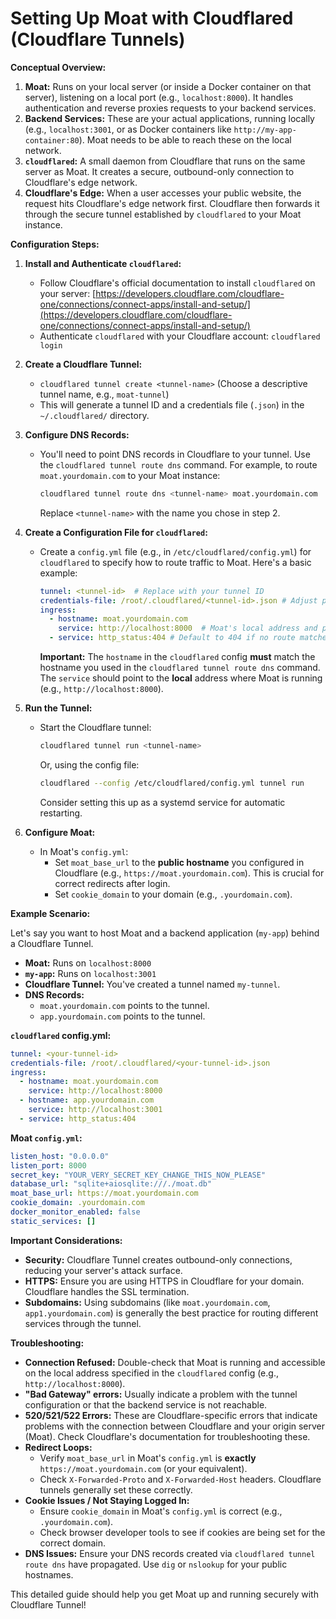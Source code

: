# Setting Up Moat with Cloudflared (Cloudflare Tunnels)

**Conceptual Overview:**

1.  **Moat:** Runs on your local server (or inside a Docker container on that server), listening on a local port (e.g., `localhost:8000`). It handles authentication and reverse proxies requests to your backend services.
2.  **Backend Services:** These are your actual applications, running locally (e.g., `localhost:3001`, or as Docker containers like `http://my-app-container:80`). Moat needs to be able to reach these on the local network.
3.  **`cloudflared`:** A small daemon from Cloudflare that runs on the same server as Moat. It creates a secure, outbound-only connection to Cloudflare's edge network.
4.  **Cloudflare's Edge:** When a user accesses your public website, the request hits Cloudflare's edge network first. Cloudflare then forwards it through the secure tunnel established by `cloudflared` to your Moat instance.

**Configuration Steps:**

1.  **Install and Authenticate `cloudflared`:**

    *   Follow Cloudflare's official documentation to install `cloudflared` on your server:  [https://developers.cloudflare.com/cloudflare-one/connections/connect-apps/install-and-setup/](https://developers.cloudflare.com/cloudflare-one/connections/connect-apps/install-and-setup/)
    *   Authenticate `cloudflared` with your Cloudflare account: `cloudflared login`

2.  **Create a Cloudflare Tunnel:**

    *   `cloudflared tunnel create <tunnel-name>`  (Choose a descriptive tunnel name, e.g., `moat-tunnel`)
    *   This will generate a tunnel ID and a credentials file (`.json`) in the `~/.cloudflared/` directory.

3.  **Configure DNS Records:**

    *   You'll need to point DNS records in Cloudflare to your tunnel.  Use the `cloudflared tunnel route dns` command.  For example, to route `moat.yourdomain.com` to your Moat instance:
        ```bash
        cloudflared tunnel route dns <tunnel-name> moat.yourdomain.com
        ```
        Replace `<tunnel-name>` with the name you chose in step 2.

4.  **Create a Configuration File for `cloudflared`:**

    *   Create a `config.yml` file (e.g., in `/etc/cloudflared/config.yml`) for `cloudflared` to specify how to route traffic to Moat.  Here's a basic example:

        ```yaml
        tunnel: <tunnel-id>  # Replace with your tunnel ID
        credentials-file: /root/.cloudflared/<tunnel-id>.json # Adjust path if needed
        ingress:
          - hostname: moat.yourdomain.com
            service: http://localhost:8000  # Moat's local address and port
          - service: http_status:404 # Default to 404 if no route matches
        ```
        **Important:**  The `hostname` in the `cloudflared` config **must** match the hostname you used in the `cloudflared tunnel route dns` command.  The `service` should point to the **local** address where Moat is running (e.g., `http://localhost:8000`).

5.  **Run the Tunnel:**

    *   Start the Cloudflare tunnel:
        ```bash
        cloudflared tunnel run <tunnel-name>
        ```
        Or, using the config file:
        ```bash
        cloudflared --config /etc/cloudflared/config.yml tunnel run
        ```
        Consider setting this up as a systemd service for automatic restarting.

6.  **Configure Moat:**

    *   In Moat's `config.yml`:
        *   Set `moat_base_url` to the **public hostname** you configured in Cloudflare (e.g., `https://moat.yourdomain.com`).  This is crucial for correct redirects after login.
        *   Set `cookie_domain` to your domain (e.g., `.yourdomain.com`).

**Example Scenario:**

Let's say you want to host Moat and a backend application (`my-app`) behind a Cloudflare Tunnel.

*   **Moat:** Runs on `localhost:8000`
*   **`my-app`:**  Runs on `localhost:3001`
*   **Cloudflare Tunnel:**  You've created a tunnel named `my-tunnel`.
*   **DNS Records:**
    *   `moat.yourdomain.com` points to the tunnel.
    *   `app.yourdomain.com` points to the tunnel.

**`cloudflared` config.yml:**

```yaml
tunnel: <your-tunnel-id>
credentials-file: /root/.cloudflared/<your-tunnel-id>.json
ingress:
  - hostname: moat.yourdomain.com
    service: http://localhost:8000
  - hostname: app.yourdomain.com
    service: http://localhost:3001
  - service: http_status:404
```

**Moat `config.yml`:**

```yaml
listen_host: "0.0.0.0"
listen_port: 8000
secret_key: "YOUR_VERY_SECRET_KEY_CHANGE_THIS_NOW_PLEASE"
database_url: "sqlite+aiosqlite:///./moat.db"
moat_base_url: https://moat.yourdomain.com
cookie_domain: .yourdomain.com
docker_monitor_enabled: false
static_services: []
```

**Important Considerations:**

*   **Security:** Cloudflare Tunnel creates outbound-only connections, reducing your server's attack surface.
*   **HTTPS:** Ensure you are using HTTPS in Cloudflare for your domain. Cloudflare handles the SSL termination.
*   **Subdomains:**  Using subdomains (like `moat.yourdomain.com`, `app1.yourdomain.com`) is generally the best practice for routing different services through the tunnel.

**Troubleshooting:**

*   **Connection Refused:** Double-check that Moat is running and accessible on the local address specified in the `cloudflared` config (e.g., `http://localhost:8000`).
*   **"Bad Gateway" errors:** Usually indicate a problem with the tunnel configuration or that the backend service is not reachable.
*   **520/521/522 Errors:** These are Cloudflare-specific errors that indicate problems with the connection between Cloudflare and your origin server (Moat). Check Cloudflare's documentation for troubleshooting these.
*   **Redirect Loops:**
    *   Verify `moat_base_url` in Moat's `config.yml` is **exactly** `https://moat.yourdomain.com` (or your equivalent).
    *   Check `X-Forwarded-Proto` and `X-Forwarded-Host` headers. Cloudflare tunnels generally set these correctly.
*   **Cookie Issues / Not Staying Logged In:**
    *   Ensure `cookie_domain` in Moat's `config.yml` is correct (e.g., `.yourdomain.com`).
    *   Check browser developer tools to see if cookies are being set for the correct domain.
*   **DNS Issues:** Ensure your DNS records created via `cloudflared tunnel route dns` have propagated. Use `dig` or `nslookup` for your public hostnames.

This detailed guide should help you get Moat up and running securely with Cloudflare Tunnel!